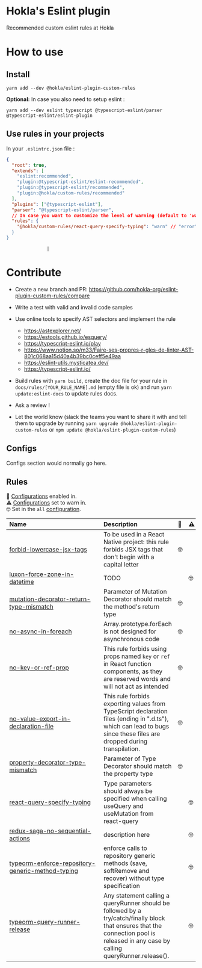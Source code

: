 # Hokla's Eslint plugin

Recommended custom eslint rules at Hokla

# How to use

## Install

```
yarn add --dev @hokla/eslint-plugin-custom-rules
```

**Optional:** In case you also need to setup eslint :

```
yarn add --dev eslint typescript @typescript-eslint/parser @typescript-eslint/eslint-plugin
```

## Use rules in your projects

In your `.eslintrc.json` file :

```json
{
  "root": true,
  "extends": [
    "eslint:recommended",
    "plugin:@typescript-eslint/eslint-recommended",
    "plugin:@typescript-eslint/recommended",
    "plugin:@hokla/custom-rules/recommended"
  ],
  "plugins": ["@typescript-eslint"],
  "parser": "@typescript-eslint/parser",
  // In case you want to customize the level of warning (default to 'warn')
  "rules": {
    "@hokla/custom-rules/react-query-specify-typing": "warn" // "error" | "warn
  }
}
```

                   |

# Contribute

- Create a new branch and PR: https://github.com/hokla-org/eslint-plugin-custom-rules/compare

- Write a test with valid and invalid code samples

- Use online tools to specify AST selectors and implement the rule

  - https://astexplorer.net/
  - https://estools.github.io/esquery/
  - https://typescript-eslint.io/play
  - https://www.notion.so/m33/Faire-ses-propres-r-gles-de-linter-AST-801c068aa15d40a4b39bc0ceff5e49aa
  - https://eslint-utils.mysticatea.dev/
  - https://typescript-eslint.io/

- Build rules with `yarn build`, create the doc file for your rule in `docs/rules/[YOUR_RULE_NAME].md` (empty file is ok) and run `yarn update:eslint-docs` to update rules docs.

- Ask a review !

- Let the world know (slack the teams you want to share it with and tell them to upgrade by running `yarn upgrade @hokla/eslint-plugin-custom-rules` or `npm update @hokla/eslint-plugin-custom-rules`)

## Configs

Configs section would normally go here.

## Rules

<!-- begin auto-generated rules list -->

💼 [Configurations](https://github.com/hokla-org/eslint-plugin-custom-rules) enabled in.\
⚠️ [Configurations](https://github.com/hokla-org/eslint-plugin-custom-rules) set to warn in.\
🤓 Set in the `all` [configuration](https://github.com/hokla-org/eslint-plugin-custom-rules).

| Name                                                                                                               | Description                                                                                                                                                                         | 💼 | ⚠️ |
| :----------------------------------------------------------------------------------------------------------------- | :---------------------------------------------------------------------------------------------------------------------------------------------------------------------------------- | :- | :- |
| [forbid-lowercase-jsx-tags](docs/rules/forbid-lowercase-jsx-tags.md)                                               | To be used in a React Native project: this rule forbids JSX tags that don't begin with a capital letter                                                                             | 🤓 |    |
| [luxon-force-zone-in-datetime](docs/rules/luxon-force-zone-in-datetime.md)                                         | TODO                                                                                                                                                                                |    | 🤓 |
| [mutation-decorator-return-type-mismatch](docs/rules/mutation-decorator-return-type-mismatch.md)                   | Parameter of Mutation Decorator should match the method's return type                                                                                                               | 🤓 |    |
| [no-async-in-foreach](docs/rules/no-async-in-foreach.md)                                                           | Array.prototype.forEach is not designed for asynchronous code                                                                                                                       | 🤓 |    |
| [no-key-or-ref-prop](docs/rules/no-key-or-ref-prop.md)                                                             | This rule forbids using props named `key` or `ref` in React function components, as they are reserved words and will not act as intended                                            | 🤓 |    |
| [no-value-export-in-declaration-file](docs/rules/no-value-export-in-declaration-file.md)                           | This rule forbids exporting values from TypeScript declaration files (ending in ".d.ts"), which can lead to bugs since these files are dropped during transpilation.                | 🤓 |    |
| [property-decorator-type-mismatch](docs/rules/property-decorator-type-mismatch.md)                                 | Parameter of Type Decorator should match the property type                                                                                                                          | 🤓 |    |
| [react-query-specify-typing](docs/rules/react-query-specify-typing.md)                                             | Type parameters should always be specified when calling useQuery and useMutation from react-query                                                                                   |    | 🤓 |
| [redux-saga-no-sequential-actions](docs/rules/redux-saga-no-sequential-actions.md)                                 | description here                                                                                                                                                                    |    | 🤓 |
| [typeorm-enforce-repository-generic-method-typing](docs/rules/typeorm-enforce-repository-generic-method-typing.md) | enforce calls to repository generic methods (save, softRemove and recover) without type specification                                                                               |    | 🤓 |
| [typeorm-query-runner-release](docs/rules/typeorm-query-runner-release.md)                                         | Any statement calling a queryRunner should be followed by a try/catch/finally block that ensures that the connection pool is released in any case by calling queryRunner.release(). |    | 🤓 |

<!-- end auto-generated rules list -->
